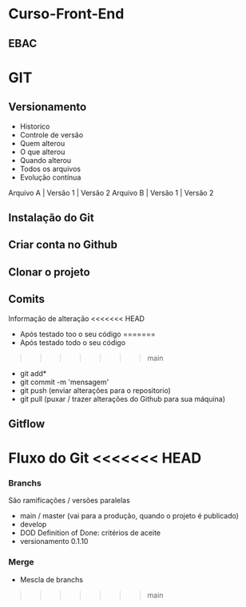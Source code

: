 # Curso-Front-End

## EBAC
# GIT
## Versionamento
 - Historico
 - Controle de versão
 - Quem alterou
 - O que alterou
 - Quando alterou
 - Todos os arquivos
 - Evolução contínua

 Arquivo A | Versão 1 | Versão 2
 Arquivo B | Versão 1 | Versão 2

 ## Instalação do Git

 ## Criar conta no Github

 ## Clonar o projeto 

 ## Comits
 Informação de alteração
<<<<<<< HEAD
- Após testado too o seu código
=======
- Após testado todo o seu código
>>>>>>> main
- git add*
- git commit -m 'mensagem'
- git push (enviar alterações para o repositorio) 
- git pull (puxar / trazer alterações do Github para sua máquina)

## Gitflow
Fluxo do Git
<<<<<<< HEAD
=======

### Branchs 
São ramificações / versões paralelas

- main / master (vai para a produção, quando o projeto é publicado)
- develop
- DOD Definition of Done: critérios de aceite
- versionamento 0.1.10

### Merge
- Mescla de branchs

>>>>>>> main

